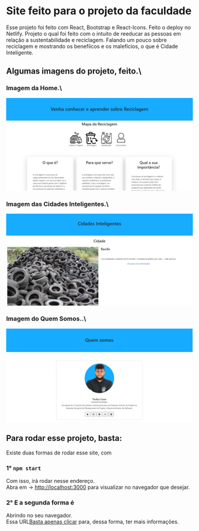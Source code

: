 # Site feito para o projeto da faculdade

Esse projeto foi feito com React, Bootstrap e React-Icons. Feito o deploy no Netlify.
Projeto o qual foi feito com o intuito de reeducar as pessoas em relação a sustentabilidade e reciclagem. Falando um pouco sobre reciclagem e mostrando os benefíicos e os malefícios, o que é Cidade Inteligente.

## Algumas imagens do projeto, feito.\

### Imagem da Home.\
<!-- Imagem da Home -->
<p class="text-center justify-content-center align-items-center">
  <img src="https://github.com/ThallysCezar/FaculdadeReciclaRec/blob/main/src/assets/ImgREADME/HomeImg.jpeg" alt="Home">
</p>

### Imagem das Cidades Inteligentes.\
<!-- Imagem da CI -->
<p class="text-center justify-content-center align-items-center">
  <img src="https://github.com/ThallysCezar/FaculdadeReciclaRec/blob/main/src/assets/ImgREADME/CitiesSmartImg.jpeg" alt="CitiesSmarts">
</p>

### Imagem do Quem Somos..\
<!-- Imagem da QS -->
<p class="text-center justify-content-center align-items-center">
  <img src="https://github.com/ThallysCezar/FaculdadeReciclaRec/blob/main/src/assets/ImgREADME/QSImg.jpeg" alt="QuemSomos">
</p>



## Para rodar esse projeto, basta:

Existe duas formas de rodar esse site, com
### 1° `npm start`

Com isso, irá rodar nesse endereço.\
Abra em -> [http://localhost:3000](http://localhost:3000) para visualizar no navegador que desejar.

### 2° E a segunda forma é

Abrindo no seu navegador.\
Essa URL[Basta apenas clicar](https://reciclarec.netlify.app/) para, dessa forma, ter mais informações.
